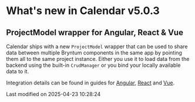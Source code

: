# What's new in Calendar v5.0.3

## ProjectModel wrapper for Angular, React & Vue

Calendar ships with a new `ProjectModel` wrapper that can be used to share data between multiple Bryntum components in
the same app by pointing them all to the same project instance. Either you use it to load data from the backend using
the built-in `CrudManager` or you bind your locally available data to it. 

Integration details can be found in guides for
[Angular](#Calendar/guides/integration/angular/data-binding.md#binding-existing-data-to-the-project),
[React](#Calendar/guides/integration/react/data-binding.md#binding-existing-data-to-the-project) and
[Vue](#Calendar/guides/integration/vue/data-binding.md#binding-existing-data-to-the-project).


<p class="last-modified">Last modified on 2025-04-23 10:28:24</p>